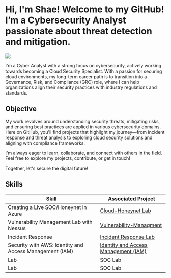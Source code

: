 <h1>Hi, I'm Shae! Welcome to my GitHub! I’m a Cybersecurity Analyst passionate about threat detection and mitigation.  </h1>   
<a href="https://linkedin.com/in/shae-jackson601"><img src="https://img.shields.io/badge/-LinkedIn-0072b1?&style=for-the-badge&logo=linkedin&logoColor=white" /></a>

I'm a Cyber Analyst with a strong focus on cybersecurity, actively working towards becoming a Cloud Security Specialist. With a passion for securing cloud environments, my long-term career path is to transition into a Governance, Risk, and Compliance (GRC) role, where I can help organizations align their security practices with industry regulations and standards.

## Objective
My work revolves around understanding security threats, mitigating risks, and ensuring best practices are applied in various cybersecurity domains. Here on GitHub, you'll find projects that highlight my journey—from incident response and threat analysis to exploring cloud security solutions and aligning with compliance frameworks.

I'm always eager to learn, collaborate, and connect with others in the field. Feel free to explore my projects, contribute, or get in touch!

Together, let's secure the digital future!

## Skills

| Skill                                         | Associated Project         |
|-----------------------------------------------|----------------------------|
| Creating a Live SOC/Honeynet in Azure         | <a href="https://github.com/Shae-J/Cloud-Honeynet">Cloud-Honeynet Lab</a>|
| Vulnerability Management Lab with Nessus| <a href="https://github.com/Shae-J/Vulnerability-Managment">Vulnerability-Managment</a>|
| Incident Response         | <a href="https://github.com/Shae-J/Incident-Response">Incident Response Lab</a>|
| Security with AWS: Identity and Access Management (IAM)      | <a href="https://github.com/Shae-J/Identity and Access Management">Identity and Access Management (IAM)</a> |
| Lab               | SOC Lab|
| Lab | SOC Lab|
<!--
## Tools
[Provide tools and break them down into categories. Use ChatGPT to help create the link - Remove this afterwards]]







<h2>👨‍💻 Cybersecurity Projects:</h2>

- <b>Azure / Cloud Projects</b>
  - [Creating a Live SOC/Honeynet in Azure](https://github.com/Shae-J/Cloud-Honeynet)
 



<h2>📺 Popular YouTube Videos</h2>

- [How to get into Cybersecurity Starting From Zero](https://www.youtube.com/watch?v=a83ASGn_V_s)
- [A Day in the Life of a Cybersecurity Anayst](https://www.youtube.com/watch?v=uHy3oM7NnoU)
- [How to Create a KeyLogger (C#)](https://www.youtube.com/watch?v=N-L9hklSlNk)
- [Ransomware Demonstration (C#)](https://www.youtube.com/watch?v=OfvdQeh79s0)
- [Is WGU Legit?](https://www.youtube.com/watch?v=E2MwRWxDBkA)

<h2> 🤳 Connect with me:</h2>

[<img align="left" alt="JoshMadakor | YouTube" width="22px" src="https://cdn.jsdelivr.net/npm/simple-icons@v3/icons/youtube.svg" />][youtube]
[<img align="left" alt="JoshMadakor | Twitter" width="22px" src="https://cdn.jsdelivr.net/npm/simple-icons@v3/icons/twitter.svg" />][twitter]
[<img align="left" alt="JoshMadakor | LinkedIn" width="22px" src="https://cdn.jsdelivr.net/npm/simple-icons@v3/icons/linkedin.svg" />][linkedin]
[<img align="left" alt="JoshMadakor | Instagram" width="22px" src="https://cdn.jsdelivr.net/npm/simple-icons@v3/icons/instagram.svg" />][instagram]

[twitter]: https://twitter.com/joshmadakor
[youtube]: https://www.youtube.com/c/joshmadakor
[instagram]: https://www.instagram.com/joshmadakor/
[linkedin]: https://linkedin.com/in/joshmadakor


**joshmadakor1/joshmadakor1** is a ✨ _special_ ✨ repository because its `README.md` (this file) appears on your GitHub profile.

Here are some ideas to get you started:

- 🔭 I’m currently working on ...
- 🌱 I’m currently learning ...
- 👯 I’m looking to collaborate on ...
- 🤔 I’m looking for help with ...
- 💬 Ask me about ...
- 📫 How to reach me: ...
- 😄 Pronouns: ...
- ⚡ Fun fact: ...
-->
